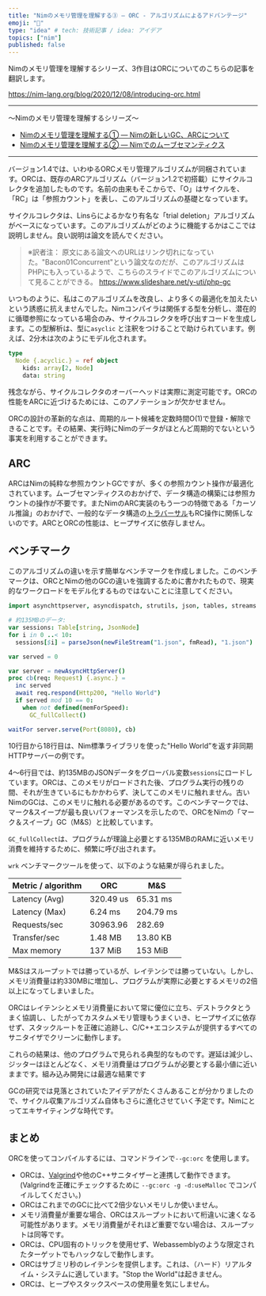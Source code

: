 ```yaml
---
title: "Nimのメモリ管理を理解する③ ― ORC - アルゴリズムによるアドバンテージ"
emoji: "👑"
type: "idea" # tech: 技術記事 / idea: アイデア
topics: ["nim"]
published: false
---
```


Nimのメモリ管理を理解するシリーズ、3作目はORCについてのこちらの記事を翻訳します。

https://nim-lang.org/blog/2020/12/08/introducing-orc.html

---

〜Nimのメモリ管理を理解するシリーズ〜
- [Nimのメモリ管理を理解する① ― Nimの新しいGC、ARCについて](https://qiita.com/dumblepy/items/be660c17556d73aa3570)
- [Nimのメモリ管理を理解する② ― Nimでのムーブセマンティクス](https://zenn.dev/articles/0b77f342dd9f15)

---

バージョン1.4では、いわゆるORCメモリ管理アルゴリズムが同梱されています。ORCは、既存のARCアルゴリズム（バージョン1.2で初搭載）にサイクルコレクタを追加したものです。名前の由来もそこからで、「O」はサイクルを、「RC」は「参照カウント」を表し、このアルゴリズムの基礎となっています。

サイクルコレクタは、Linsらによるかなり有名な「trial deletion」アルゴリズムがベースになっています。このアルゴリズムがどのように機能するかはここでは説明しません。良い説明は論文を読んでください。

> ※訳者注：
> 原文にある論文へのURLはリンク切れになっていた。"Bacon01Concurrent"という論文なのだが、このアルゴリズムはPHPにも入っているようで、こちらのスライドでこのアルゴリズムについて見ることができる。
> https://www.slideshare.net/y-uti/php-gc


いつものように、私はこのアルゴリズムを改良し、より多くの最適化を加えたいという誘惑に抗えませんでした。Nimコンパイラは関係する型を分析し、潜在的に循環参照になっている場合のみ、サイクルコレクタを呼び出すコードを生成します。この型解析は、型に`asyclic` と注釈をつけることで助けられています。例えば、2分木は次のようにモデル化されます。

```nim
type
  Node {.acyclic.} = ref object
    kids: array[2, Node]
    data: string
```
残念ながら、サイクルコレクタのオーバーヘッドは実際に測定可能です。ORCの性能をARCに近づけるためには、このアノテーションが欠かせません。

ORCの設計の革新的な点は、周期的ルート候補を定数時間O(1)で登録・解除できることです。その結果、実行時にNimのデータがほとんど周期的でないという事実を利用することができます。

## ARC
ARCはNimの純粋な参照カウントGCですが、多くの参照カウント操作が最適化されています。ムーブセマンティクスのおかげで、データ構造の構築には参照カウントの操作が不要です。またNimのARC実装のもう一つの特徴である「カーソル推論」のおかげで、一般的なデータ構造の[トラバーサル](https://e-words.jp/w/%E3%83%88%E3%83%A9%E3%83%90%E3%83%BC%E3%82%B5%E3%83%AB.html)もRC操作に関係しないのです。ARCとORCの性能は、ヒープサイズに依存しません。

## ベンチマーク
このアルゴリズムの違いを示す簡単なベンチマークを作成しました。このベンチマークは、ORCとNimの他のGCの違いを強調するために書かれたもので、現実的なワークロードをモデル化するものではないことに注意してください。

```nim
import asynchttpserver, asyncdispatch, strutils, json, tables, streams

# 約135MBのデータ:
var sessions: Table[string, JsonNode]
for i in 0 ..< 10:
  sessions[$i] = parseJson(newFileStream("1.json", fmRead), "1.json")

var served = 0

var server = newAsyncHttpServer()
proc cb(req: Request) {.async.} =
  inc served
  await req.respond(Http200, "Hello World")
  if served mod 10 == 0:
    when not defined(memForSpeed):
      GC_fullCollect()

waitFor server.serve(Port(8080), cb)
```

10行目から18行目は、Nim標準ライブラリを使った"Hello World”を返す非同期HTTPサーバーの例です。

4～6行目では、約135MBのJSONデータをグローバル変数`sessions`にロードしています。ORCは、このメモリがロードされた後、プログラム実行の残りの間、それが生きているにもかかわらず、決してこのメモリに触れません。古いNimのGCは、このメモリに触れる必要があるのです。このベンチマークでは、マーク&スイープが最も良いパフォーマンスを示したので、ORCをNimの「マーク＆スイープ」GC（M&S）と比較しています。

`GC_fullCollect`は、プログラムが理論上必要とする135MBのRAMに近いメモリ消費を維持するために、頻繁に呼び出されます。

`wrk` ベンチマークツールを使って、以下のような結果が得られました。

|Metric / algorithm|ORC|M&S|
|---|---|---|
|Latency (Avg)|320.49 us|65.31 ms|
|Latency (Max)|6.24 ms|204.79 ms|
|Requests/sec|30963.96|282.69|
|Transfer/sec|1.48 MB|13.80 KB|
|Max memory|137 MiB|153 MiB|

M&Sはスループットでは勝っているが、レイテンシでは勝っていない。しかし、メモリ消費量は約330MBに増加し、プログラムが実際に必要とするメモリの2倍以上になってしまいました。

ORCはレイテンシとメモリ消費量において常に優位に立ち、デストラクタとうまく協調し、したがってカスタムメモリ管理もうまくいき、ヒープサイズに依存せず、スタックルートを正確に追跡し、C/C++エコシステムが提供するすべてのサニタイザでクリーンに動作します。

これらの結果は、他のプログラムで見られる典型的なものです。遅延は減少し、ジッターはほとんどなく、メモリ消費量はプログラムが必要とする最小値に近いままです。組み込み開発には最適な結果です

GCの研究では見落とされていたアイデアがたくさんあることが分かりましたので、サイクル収集アルゴリズム自体もさらに進化させていく予定です。Nimにとってエキサイティングな時代です。

## まとめ
ORCを使ってコンパイルするには、コマンドラインで`--gc:orc` を使用します。

- ORCは、[Valgrind](https://ja.wikipedia.org/wiki/Valgrind)や他のC++サニタイザーと連携して動作できます。(Valgrindを正確にチェックするために `--gc:orc -g -d:useMalloc` でコンパイルしてください。)
- ORCはこれまでのGCに比べて2倍少ないメモリしか使いません。
- メモリ消費量が重要な場合、ORCはスループットにおいて桁違いに速くなる可能性があります。メモリ消費量がそれほど重要でない場合は、スループットは同等です。
- ORCは、CPU固有のトリックを使用せず、Webassemblyのような限定されたターゲットでもハックなしで動作します。
- ORCはサブミリ秒のレイテンシを提供します。これは、（ハード）リアルタイム・システムに適しています。"Stop the World"は起きません。
- ORCは、ヒープやスタックスペースの使用量を気にしません。
